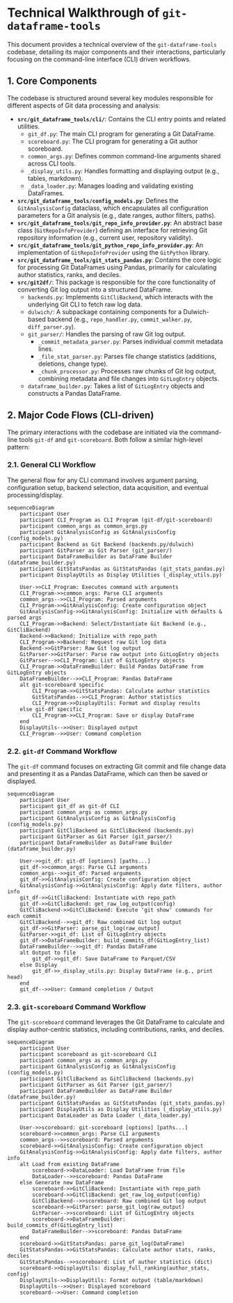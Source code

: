 # Technical Walkthrough of `git-dataframe-tools`

This document provides a technical overview of the `git-dataframe-tools` codebase, detailing its major components and their interactions, particularly focusing on the command-line interface (CLI) driven workflows.

## 1. Core Components

The codebase is structured around several key modules responsible for different aspects of Git data processing and analysis:

*   **`src/git_dataframe_tools/cli/`**: Contains the CLI entry points and related utilities.
    *   `git_df.py`: The main CLI program for generating a Git DataFrame.
    *   `scoreboard.py`: The CLI program for generating a Git author scoreboard.
    *   `common_args.py`: Defines common command-line arguments shared across CLI tools.
    *   `_display_utils.py`: Handles formatting and displaying output (e.g., tables, markdown).
    *   `_data_loader.py`: Manages loading and validating existing DataFrames.
*   **`src/git_dataframe_tools/config_models.py`**: Defines the `GitAnalysisConfig` dataclass, which encapsulates all configuration parameters for a Git analysis (e.g., date ranges, author filters, paths).
*   **`src/git_dataframe_tools/git_repo_info_provider.py`**: An abstract base class (`GitRepoInfoProvider`) defining an interface for retrieving Git repository information (e.g., current user, repository validity).
*   **`src/git_dataframe_tools/git_python_repo_info_provider.py`**: An implementation of `GitRepoInfoProvider` using the `GitPython` library.
*   **`src/git_dataframe_tools/git_stats_pandas.py`**: Contains the core logic for processing Git DataFrames using Pandas, primarily for calculating author statistics, ranks, and deciles.
*   **`src/git2df/`**: This package is responsible for the core functionality of converting Git log output into a structured DataFrame.
    *   `backends.py`: Implements `GitCliBackend`, which interacts with the underlying Git CLI to fetch raw log data.
    *   `dulwich/`: A subpackage containing components for a Dulwich-based backend (e.g., `repo_handler.py`, `commit_walker.py`, `diff_parser.py`).
    *   `git_parser/`: Handles the parsing of raw Git log output.
        *   `_commit_metadata_parser.py`: Parses individual commit metadata lines.
        *   `_file_stat_parser.py`: Parses file change statistics (additions, deletions, change type).
        *   `_chunk_processor.py`: Processes raw chunks of Git log output, combining metadata and file changes into `GitLogEntry` objects.
    *   `dataframe_builder.py`: Takes a list of `GitLogEntry` objects and constructs a Pandas DataFrame.

## 2. Major Code Flows (CLI-driven)

The primary interactions with the codebase are initiated via the command-line tools `git-df` and `git-scoreboard`. Both follow a similar high-level pattern:

### 2.1. General CLI Workflow

The general flow for any CLI command involves argument parsing, configuration setup, backend selection, data acquisition, and eventual processing/display.

```mermaid
sequenceDiagram
    participant User
    participant CLI_Program as CLI Program (git-df/git-scoreboard)
    participant common_args as common_args.py
    participant GitAnalysisConfig as GitAnalysisConfig (config_models.py)
    participant Backend as Git Backend (backends.py/dulwich)
    participant GitParser as Git Parser (git_parser/)
    participant DataFrameBuilder as DataFrame Builder (dataframe_builder.py)
    participant GitStatsPandas as GitStatsPandas (git_stats_pandas.py)
    participant DisplayUtils as Display Utilities (_display_utils.py)

    User->>CLI_Program: Executes command with arguments
    CLI_Program->>common_args: Parse CLI arguments
    common_args-->>CLI_Program: Parsed arguments
    CLI_Program->>GitAnalysisConfig: Create configuration object
    GitAnalysisConfig->>GitAnalysisConfig: Initialize with defaults & parsed args
    CLI_Program->>Backend: Select/Instantiate Git Backend (e.g., GitCliBackend)
    Backend->>Backend: Initialize with repo_path
    CLI_Program->>Backend: Request raw Git log data
    Backend->>GitParser: Raw Git log output
    GitParser->>GitParser: Parse raw output into GitLogEntry objects
    GitParser-->>CLI_Program: List of GitLogEntry objects
    CLI_Program->>DataFrameBuilder: Build Pandas DataFrame from GitLogEntry objects
    DataFrameBuilder-->>CLI_Program: Pandas DataFrame
    alt git-scoreboard specific
        CLI_Program->>GitStatsPandas: Calculate author statistics
        GitStatsPandas-->>CLI_Program: Author statistics
        CLI_Program->>DisplayUtils: Format and display results
    else git-df specific
        CLI_Program->>CLI_Program: Save or display DataFrame
    end
    DisplayUtils-->>User: Displayed output
    CLI_Program-->>User: Command completion
```

### 2.2. `git-df` Command Workflow

The `git-df` command focuses on extracting Git commit and file change data and presenting it as a Pandas DataFrame, which can then be saved or displayed.

```mermaid
sequenceDiagram
    participant User
    participant git_df as git-df CLI
    participant common_args as common_args.py
    participant GitAnalysisConfig as GitAnalysisConfig (config_models.py)
    participant GitCliBackend as GitCliBackend (backends.py)
    participant GitParser as Git Parser (git_parser/)
    participant DataFrameBuilder as DataFrame Builder (dataframe_builder.py)

    User->>git_df: git-df [options] [paths...]
    git_df->>common_args: Parse CLI arguments
    common_args-->>git_df: Parsed arguments
    git_df->>GitAnalysisConfig: Create configuration object
    GitAnalysisConfig->>GitAnalysisConfig: Apply date filters, author info
    git_df->>GitCliBackend: Instantiate with repo_path
    git_df->>GitCliBackend: get_raw_log_output(config)
    GitCliBackend->>GitCliBackend: Execute 'git show' commands for each commit
    GitCliBackend-->>git_df: Raw combined Git log output
    git_df->>GitParser: parse_git_log(raw_output)
    GitParser->>git_df: List of GitLogEntry objects
    git_df->>DataFrameBuilder: build_commits_df(GitLogEntry_list)
    DataFrameBuilder-->>git_df: Pandas DataFrame
    alt Output to file
        git_df->>git_df: Save DataFrame to Parquet/CSV
    else Display
        git_df->>_display_utils.py: Display DataFrame (e.g., print head)
    end
    git_df-->>User: Command completion / Output
```

### 2.3. `git-scoreboard` Command Workflow

The `git-scoreboard` command leverages the Git DataFrame to calculate and display author-centric statistics, including contributions, ranks, and deciles.

```mermaid
sequenceDiagram
    participant User
    participant scoreboard as git-scoreboard CLI
    participant common_args as common_args.py
    participant GitAnalysisConfig as GitAnalysisConfig (config_models.py)
    participant GitCliBackend as GitCliBackend (backends.py)
    participant GitParser as Git Parser (git_parser/)
    participant DataFrameBuilder as DataFrame Builder (dataframe_builder.py)
    participant GitStatsPandas as GitStatsPandas (git_stats_pandas.py)
    participant DisplayUtils as Display Utilities (_display_utils.py)
    participant DataLoader as Data Loader (_data_loader.py)

    User->>scoreboard: git-scoreboard [options] [paths...]
    scoreboard->>common_args: Parse CLI arguments
    common_args-->>scoreboard: Parsed arguments
    scoreboard->>GitAnalysisConfig: Create configuration object
    GitAnalysisConfig->>GitAnalysisConfig: Apply date filters, author info
    alt Load from existing DataFrame
        scoreboard->>DataLoader: Load DataFrame from file
        DataLoader-->>scoreboard: Pandas DataFrame
    else Generate new DataFrame
        scoreboard->>GitCliBackend: Instantiate with repo_path
        scoreboard->>GitCliBackend: get_raw_log_output(config)
        GitCliBackend-->>scoreboard: Raw combined Git log output
        scoreboard->>GitParser: parse_git_log(raw_output)
        GitParser-->>scoreboard: List of GitLogEntry objects
        scoreboard->>DataFrameBuilder: build_commits_df(GitLogEntry_list)
        DataFrameBuilder-->>scoreboard: Pandas DataFrame
    end
    scoreboard->>GitStatsPandas: parse_git_log(DataFrame)
    GitStatsPandas->>GitStatsPandas: Calculate author stats, ranks, deciles
    GitStatsPandas-->>scoreboard: List of author statistics (dict)
    scoreboard->>DisplayUtils: display_full_ranking(author_stats, config)
    DisplayUtils->>DisplayUtils: Format output (table/markdown)
    DisplayUtils-->>User: Displayed scoreboard
    scoreboard-->>User: Command completion
```
